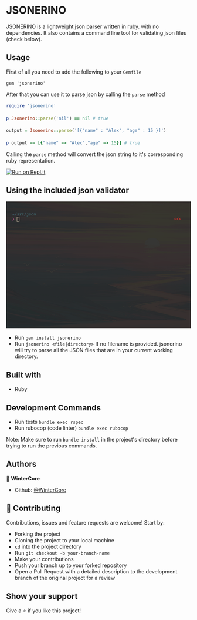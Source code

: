 # JSONERINO

JSONERINO is a lightweight json parser written in ruby. with no dependencies. It also contains a command line tool for validating json files (check below).

## Usage

First of all you need to add the following to your `Gemfile`
```
gem 'jsonerino'
```

After that you can use it to parse json by calling the `parse` method

```ruby
require 'jsonerino'

p Jsonerino::parse('nil') == nil # true

output = Jsonerino::parse('[{"name" : "Alex", "age" : 15 }]')

p output == [{"name" => "Alex","age" => 15}] # true

```


Calling the `parse` method will convert the json string to it's corresponding ruby representation.


[![Run on Repl.it](https://repl.it/badge/github/WinterCore/microverse-ruby-capstone-json-parser)](https://repl.it/github/WinterCore/microverse-ruby-capstone-json-parser)

## Using the included json validator

![CLI DEMO](cli-demo.gif)

- Run `gem install jsonerino`
- Run `jsonerino <file|directory>`
    If no filename is provided. jsonerino will try to parse all the JSON files that are in your current working directory.


## Built with

- Ruby

## Development Commands

- Run tests `bundle exec rspec`
- Run rubocop (code linter) `bundle exec rubocop`

Note: Make sure to run `bundle install` in the project's directory before trying to run the previous commands.

## Authors

👤  **WinterCore**

- Github: [@WinterCore](https://github.com/WinterCore)

## 🤝  Contributing

Contributions, issues and feature requests are welcome! Start by:

- Forking the project
- Cloning the project to your local machine
- `cd` into the project directory
- Run `git checkout -b your-branch-name`
- Make your contributions
- Push your branch up to your forked repository
- Open a Pull Request with a detailed description to the development branch of the original project for a review

## Show your support

Give a ⭐️  if you like this project!
